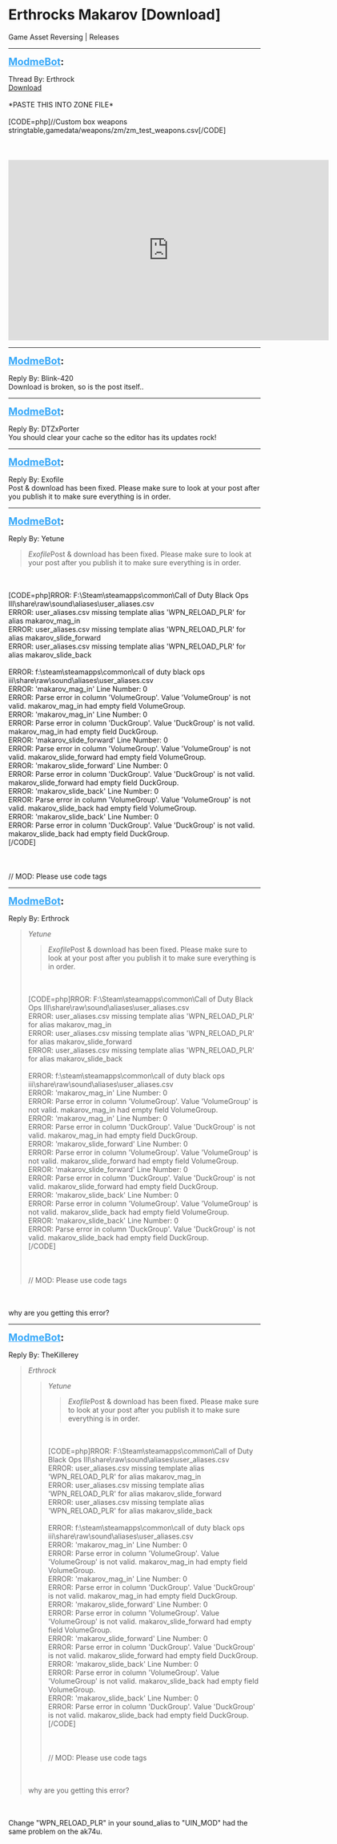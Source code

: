 # Erthrocks Makarov [Download]
Game Asset Reversing | Releases

---
<strong style="font-size: 1.4em;"><span style="text-decoration: underline;text-decoration-color: #34a7f9;"><span style="color:#34a7f9;">ModmeBot</span></span>:</strong>

<p>Thread By: Erthrock<br /><a href="http://adf.ly/1h6Oqa">Download</a><br /><br />*PASTE THIS INTO ZONE FILE*<br /><br />[CODE=php]//Custom box weapons stringtable,gamedata/weapons/zm/zm_test_weapons.csv[/CODE]<br /><br /><br /><br /><iframe type="text/html" width="640" height="360" src="https://www.youtube.com/embed/IF3GAmEZoiw" frameborder="0"></iframe></p>

---
<strong style="font-size: 1.4em;"><span style="text-decoration: underline;text-decoration-color: #34a7f9;"><span style="color:#34a7f9;">ModmeBot</span></span>:</strong>

<p>Reply By: Blink-420<br />Download is broken, so is the post itself..</p>

---
<strong style="font-size: 1.4em;"><span style="text-decoration: underline;text-decoration-color: #34a7f9;"><span style="color:#34a7f9;">ModmeBot</span></span>:</strong>

<p>Reply By: DTZxPorter<br />You should clear your cache so the editor has its updates rock!</p>

---
<strong style="font-size: 1.4em;"><span style="text-decoration: underline;text-decoration-color: #34a7f9;"><span style="color:#34a7f9;">ModmeBot</span></span>:</strong>

<p>Reply By: Exofile<br />Post &amp; download has been fixed. Please make sure to look at your post after you publish it to make sure everything is in order.</p>

---
<strong style="font-size: 1.4em;"><span style="text-decoration: underline;text-decoration-color: #34a7f9;"><span style="color:#34a7f9;">ModmeBot</span></span>:</strong>

<p>Reply By: Yetune<br /><blockquote><em>Exofile</em>Post &amp; download has been fixed. Please make sure to look at your post after you publish it to make sure everything is in order. </blockquote><br /><br />[CODE=php]RROR: F:\Steam\steamapps\common\Call of Duty Black Ops III\share\raw\sound\aliases\user_aliases.csv<br />ERROR: user_aliases.csv missing template alias &#39;WPN_RELOAD_PLR&#39; for alias makarov_mag_in<br />ERROR: user_aliases.csv missing template alias &#39;WPN_RELOAD_PLR&#39; for alias makarov_slide_forward<br />ERROR: user_aliases.csv missing template alias &#39;WPN_RELOAD_PLR&#39; for alias makarov_slide_back<br /><br />ERROR: f:\steam\steamapps\common\call of duty black ops iii\share\raw\sound\aliases\user_aliases.csv<br />ERROR: &#39;makarov_mag_in&#39; Line Number: 0<br />ERROR: Parse error in column &#39;VolumeGroup&#39;. Value &#39;VolumeGroup&#39; is not valid. makarov_mag_in had empty field VolumeGroup.<br />ERROR: &#39;makarov_mag_in&#39; Line Number: 0<br />ERROR: Parse error in column &#39;DuckGroup&#39;. Value &#39;DuckGroup&#39; is not valid. makarov_mag_in had empty field DuckGroup.<br />ERROR: &#39;makarov_slide_forward&#39; Line Number: 0<br />ERROR: Parse error in column &#39;VolumeGroup&#39;. Value &#39;VolumeGroup&#39; is not valid. makarov_slide_forward had empty field VolumeGroup.<br />ERROR: &#39;makarov_slide_forward&#39; Line Number: 0<br />ERROR: Parse error in column &#39;DuckGroup&#39;. Value &#39;DuckGroup&#39; is not valid. makarov_slide_forward had empty field DuckGroup.<br />ERROR: &#39;makarov_slide_back&#39; Line Number: 0<br />ERROR: Parse error in column &#39;VolumeGroup&#39;. Value &#39;VolumeGroup&#39; is not valid. makarov_slide_back had empty field VolumeGroup.<br />ERROR: &#39;makarov_slide_back&#39; Line Number: 0<br />ERROR: Parse error in column &#39;DuckGroup&#39;. Value &#39;DuckGroup&#39; is not valid. makarov_slide_back had empty field DuckGroup.<br />[/CODE]<br /><br /><br /><br />// MOD: Please use code tags</p>

---
<strong style="font-size: 1.4em;"><span style="text-decoration: underline;text-decoration-color: #34a7f9;"><span style="color:#34a7f9;">ModmeBot</span></span>:</strong>

<p>Reply By: Erthrock<br /><blockquote><em>Yetune</em><blockquote><em>Exofile</em>Post &amp; download has been fixed. Please make sure to look at your post after you publish it to make sure everything is in order. </blockquote><br /><br />[CODE=php]RROR: F:\Steam\steamapps\common\Call of Duty Black Ops III\share\raw\sound\aliases\user_aliases.csv<br />ERROR: user_aliases.csv missing template alias &#39;WPN_RELOAD_PLR&#39; for alias makarov_mag_in<br />ERROR: user_aliases.csv missing template alias &#39;WPN_RELOAD_PLR&#39; for alias makarov_slide_forward<br />ERROR: user_aliases.csv missing template alias &#39;WPN_RELOAD_PLR&#39; for alias makarov_slide_back<br /><br />ERROR: f:\steam\steamapps\common\call of duty black ops iii\share\raw\sound\aliases\user_aliases.csv<br />ERROR: &#39;makarov_mag_in&#39; Line Number: 0<br />ERROR: Parse error in column &#39;VolumeGroup&#39;. Value &#39;VolumeGroup&#39; is not valid. makarov_mag_in had empty field VolumeGroup.<br />ERROR: &#39;makarov_mag_in&#39; Line Number: 0<br />ERROR: Parse error in column &#39;DuckGroup&#39;. Value &#39;DuckGroup&#39; is not valid. makarov_mag_in had empty field DuckGroup.<br />ERROR: &#39;makarov_slide_forward&#39; Line Number: 0<br />ERROR: Parse error in column &#39;VolumeGroup&#39;. Value &#39;VolumeGroup&#39; is not valid. makarov_slide_forward had empty field VolumeGroup.<br />ERROR: &#39;makarov_slide_forward&#39; Line Number: 0<br />ERROR: Parse error in column &#39;DuckGroup&#39;. Value &#39;DuckGroup&#39; is not valid. makarov_slide_forward had empty field DuckGroup.<br />ERROR: &#39;makarov_slide_back&#39; Line Number: 0<br />ERROR: Parse error in column &#39;VolumeGroup&#39;. Value &#39;VolumeGroup&#39; is not valid. makarov_slide_back had empty field VolumeGroup.<br />ERROR: &#39;makarov_slide_back&#39; Line Number: 0<br />ERROR: Parse error in column &#39;DuckGroup&#39;. Value &#39;DuckGroup&#39; is not valid. makarov_slide_back had empty field DuckGroup.<br />[/CODE]<br /><br /><br /><br />// MOD: Please use code tags</blockquote><br /><br />why are you getting this error?</p>

---
<strong style="font-size: 1.4em;"><span style="text-decoration: underline;text-decoration-color: #34a7f9;"><span style="color:#34a7f9;">ModmeBot</span></span>:</strong>

<p>Reply By: TheKillerey<br /><blockquote><em>Erthrock</em><blockquote><em>Yetune</em><blockquote><em>Exofile</em>Post &amp; download has been fixed. Please make sure to look at your post after you publish it to make sure everything is in order. </blockquote><br /><br />[CODE=php]RROR: F:\Steam\steamapps\common\Call of Duty Black Ops III\share\raw\sound\aliases\user_aliases.csv<br />ERROR: user_aliases.csv missing template alias &#39;WPN_RELOAD_PLR&#39; for alias makarov_mag_in<br />ERROR: user_aliases.csv missing template alias &#39;WPN_RELOAD_PLR&#39; for alias makarov_slide_forward<br />ERROR: user_aliases.csv missing template alias &#39;WPN_RELOAD_PLR&#39; for alias makarov_slide_back<br /><br />ERROR: f:\steam\steamapps\common\call of duty black ops iii\share\raw\sound\aliases\user_aliases.csv<br />ERROR: &#39;makarov_mag_in&#39; Line Number: 0<br />ERROR: Parse error in column &#39;VolumeGroup&#39;. Value &#39;VolumeGroup&#39; is not valid. makarov_mag_in had empty field VolumeGroup.<br />ERROR: &#39;makarov_mag_in&#39; Line Number: 0<br />ERROR: Parse error in column &#39;DuckGroup&#39;. Value &#39;DuckGroup&#39; is not valid. makarov_mag_in had empty field DuckGroup.<br />ERROR: &#39;makarov_slide_forward&#39; Line Number: 0<br />ERROR: Parse error in column &#39;VolumeGroup&#39;. Value &#39;VolumeGroup&#39; is not valid. makarov_slide_forward had empty field VolumeGroup.<br />ERROR: &#39;makarov_slide_forward&#39; Line Number: 0<br />ERROR: Parse error in column &#39;DuckGroup&#39;. Value &#39;DuckGroup&#39; is not valid. makarov_slide_forward had empty field DuckGroup.<br />ERROR: &#39;makarov_slide_back&#39; Line Number: 0<br />ERROR: Parse error in column &#39;VolumeGroup&#39;. Value &#39;VolumeGroup&#39; is not valid. makarov_slide_back had empty field VolumeGroup.<br />ERROR: &#39;makarov_slide_back&#39; Line Number: 0<br />ERROR: Parse error in column &#39;DuckGroup&#39;. Value &#39;DuckGroup&#39; is not valid. makarov_slide_back had empty field DuckGroup.<br />[/CODE]<br /><br /><br /><br />// MOD: Please use code tags</blockquote><br /><br />why are you getting this error?</blockquote><br /><br />Change &quot;WPN_RELOAD_PLR&quot; in your sound_alias to &quot;UIN_MOD&quot; had the same problem on the ak74u.</p>

